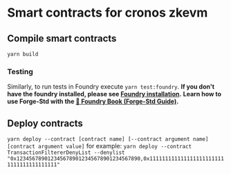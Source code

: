 # Smart contracts for cronos zkevm 


## Compile smart contracts

`` yarn build ``

### Testing

Similarly, to run tests in Foundry execute `yarn test:foundry`.
**If you don't have the foundry installed, please see [Foundry installation](https://book.getfoundry.sh/getting-started/installation).**
**Learn how to use Forge-Std with the [📖 Foundry Book (Forge-Std Guide)](https://book.getfoundry.sh/forge/forge-std.html).**

## Deploy contracts

`` yarn deploy --contract [contract name] [--contract argument name] [contract argument value] ``
for example: ``yarn deploy --contract TransactionFiltererDenyList --denylist "0x1234567890123456789012345678901234567890,0x1111111111111111111111111111111111111111"``